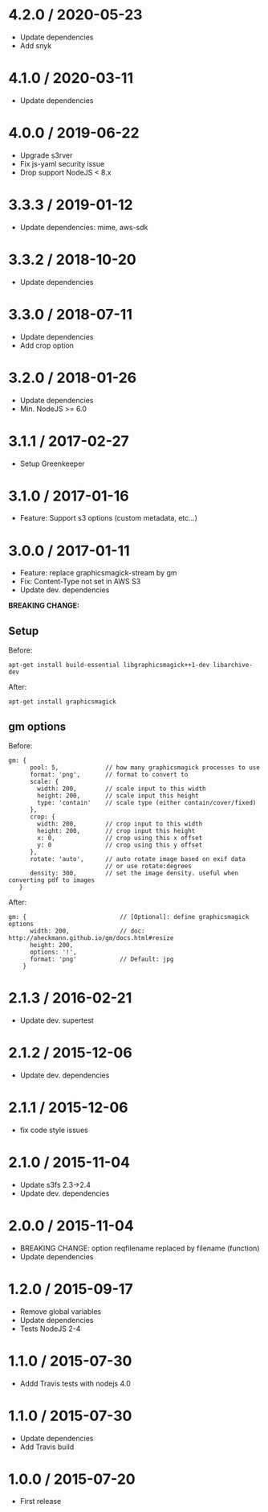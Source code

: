 4.2.0 / 2020-05-23
==================
  * Update dependencies
  * Add snyk

4.1.0 / 2020-03-11
==================
  * Update dependencies

4.0.0 / 2019-06-22
==================
  * Upgrade s3rver
  * Fix js-yaml security issue
  * Drop support NodeJS < 8.x

3.3.3 / 2019-01-12
==================
  * Update dependencies: mime, aws-sdk

3.3.2 / 2018-10-20
==================
  * Update dependencies

3.3.0 / 2018-07-11
==================
  * Update dependencies
  * Add crop option

3.2.0 / 2018-01-26
==================
  * Update dependencies
  * Min. NodeJS >= 6.0
  
3.1.1 / 2017-02-27
==================
  * Setup Greenkeeper

3.1.0 / 2017-01-16
==================
  * Feature: Support s3 options (custom metadata, etc...)

3.0.0 / 2017-01-11
==================
  * Feature: replace graphicsmagick-stream by gm
  * Fix: Content-Type not set in AWS S3
  * Update dev. dependencies

**BREAKING CHANGE:**
## Setup
Before:
```
apt-get install build-essential libgraphicsmagick++1-dev libarchive-dev
```
After:
```
apt-get install graphicsmagick
```

## gm options
Before:
```
gm: {
      pool: 5,             // how many graphicsmagick processes to use
      format: 'png',       // format to convert to
      scale: {
        width: 200,        // scale input to this width
        height: 200,       // scale input this height
        type: 'contain'    // scale type (either contain/cover/fixed)
      },
      crop: {
        width: 200,        // crop input to this width
        height: 200,       // crop input this height
        x: 0,              // crop using this x offset
        y: 0               // crop using this y offset
      },
      rotate: 'auto',      // auto rotate image based on exif data
                           // or use rotate:degrees 
      density: 300,        // set the image density. useful when converting pdf to images
   }
```
After:
```
gm: {                          // [Optional]: define graphicsmagick options
      width: 200,              // doc: http://aheckmann.github.io/gm/docs.html#resize
      height: 200,
      options: '!',
      format: 'png'            // Default: jpg
    }
```

2.1.3 / 2016-02-21
==================
  * Update dev. supertest

2.1.2 / 2015-12-06
==================
  * Update dev. dependencies

2.1.1 / 2015-12-06
==================
  * fix code style issues 

2.1.0 / 2015-11-04
==================
  * Update s3fs 2.3->2.4
  * Update dev. dependencies

2.0.0 / 2015-11-04
==================
  * BREAKING CHANGE: option reqfilename replaced by filename (function)
  * Update dependencies

1.2.0 / 2015-09-17
==================
  * Remove global variables
  * Update dependencies
  * Tests NodeJS 2-4

1.1.0 / 2015-07-30
==================
  * Addd Travis tests with nodejs 4.0

1.1.0 / 2015-07-30
==================
  * Update dependencies
  * Add Travis build

1.0.0 / 2015-07-20
==================
  * First release